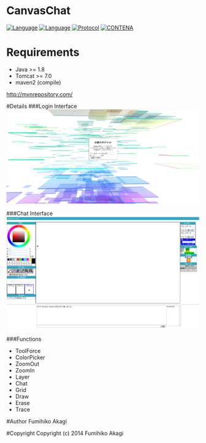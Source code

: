 # CanvasChat
[![Language](http://img.shields.io/badge/Language-java-orange.svg?style=flat)](http://www.oracle.com/technetwork/java/javase/downloads/index.html)
[![Language](https://img.shields.io/badge/HTML5-Canvas-blue.svg?style=flat)](http://www.html5.jp/canvas)
[![Protocol](https://img.shields.io/badge/Protocol-WebSocket-green.svg?style=flat)](http://www.hcn.zaq.ne.jp/___/WEB/RFC6455-ja.html)
[![CONTENA](https://img.shields.io/badge/CONTENA-Tomcat7-red.svg?style=flat)](https://tomcat.apache.org/download-70.cgi)


# Requirements
* Java >= 1.8
* Tomcat >= 7.0
* maven2 (compile)

http://mvnrepository.com/

#Details
###Login Interface
<img src="./Raw/images/index.png" alt="index">

###Chat Interface
<img src="./Raw/images/chat.png" alt="chat">

###Functions

 - ToolForce
 - ColorPicker
 - ZoomOut
 - ZoomIn
 - Layer
 - Chat
 - Grid
 - Draw
 - Erase
 - Trace

#Author
Fumihiko Akagi

#Copyright
    Copyright (c) 2014 Fumihiko Akagi
